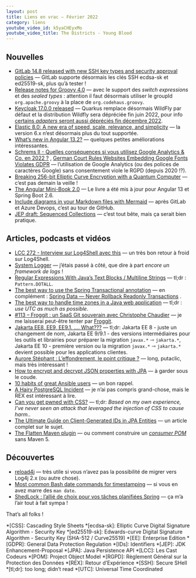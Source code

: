 ```yaml
---
layout: post
title: Liens en vrac — Février 2022
category: liens
youtube_video_id: k5yaCHEyxMo
youtube_video_title: The Districts - Young Blood
---
```


## Nouvelles

- [GitLab 14.8 released with new SSH key types and security approval policies](https://about.gitlab.com/releases/2022/02/22/gitlab-14-8-released/)
  — GitLab supporte désormais les clés SSH ecdsa-sk et ed25519-sk, plus qu’à tester !
- [Release notes for Groovy 4.0](https://groovy-lang.org/releasenotes/groovy-4.0.html)
  — avec le support des _switch expressions_ et des _sealed types_ : attention il faut désormais utiliser le groupId
  `org.apache.groovy` à la place de `org.codehaus.groovy`.
- [Keycloak 17.0.0 released](https://www.keycloak.org/2022/02/keycloak-1700-released)
  — Quarkus remplace désormais WildFly par défaut et la distribution Wildfly sera dépréciée fin juin 2022, pour info
  [certains _adapters_ seront aussi dépréciés fin décembre 2022](https://www.keycloak.org/2022/02/adapter-deprecation).
- [Elastic 8.0: A new era of speed, scale, relevance, and simplicity](https://www.elastic.co/blog/whats-new-elastic-8-0-0)
  — la version 6.x n’est désormais plus du tout supportée.
- [What’s new in Angular 13.2?](https://blog.ninja-squad.com/2022/01/27/what-is-new-angular-13.2/)
  — quelques petites améliorations intéressantes.
- [Schrems II - Quelles conséquences si vous utilisez Google Analytics & Co. en 2022 ?](https://blog.ostraca.fr/schrems-ii-quels-consequences-si-vous-utilisez-google-analytics-and-co.-en-2022/)
  ,
  [German Court Rules Websites Embedding Google Fonts Violates GDPR](https://thehackernews.com/2022/01/german-court-rules-websites-embedding.html)
  — l’utilisation de Google Analytics (ou des polices de caractères Google) sans consentement viole le RGPD (depuis
  2020 !?).
- [Breaking 256-bit Elliptic Curve Encryption with a Quantum Computer](https://www.schneier.com/blog/archives/2022/02/breaking-245-bit-elliptic-curve-encryption-with-a-quantum-computer.html)
  — c’est pas demain la veille !
- [The Angular Mini-Book 2.0](https://www.infoq.com/minibooks/angular-mini-book-v2/)
  — Le livre a été mis à jour pour Angular 13 et Spring Boot 2.6.
- [Include diagrams in your Markdown files with Mermaid](https://github.blog/2022-02-14-include-diagrams-markdown-files-mermaid/)
  — après GitLab et Azure Devops, c’est au tour de GitHub.
- [JEP draft: Sequenced Collections](https://openjdk.java.net/jeps/8280836)
  — c’est tout bête, mais ça serait bien pratique.

## Articles, podcasts et vidéos

- [LCC 272 - Interview sur Log4Shell avec this](https://lescastcodeurs.com/2022/02/12/lcc-272-interview-sur-log4shell-avec-this/)
  — un très bon retour à froid sur Log4Shell.
- [System Logger](https://blog.frankel.ch/system-logger/)
  — j’étais passé à côté, que dire à part _encore un framework de logs_ !
- [Regular Expressions With Java’s Text Blocks / Multiline Strings](https://adambien.blog/roller/abien/entry/regular_expressions_with_java_s)
  — tl;dr : `Pattern.DOTALL`.
- [The best way to use the Spring Transactional annotation](https://vladmihalcea.com/spring-transactional-annotation/)
  — en
  complément : [Spring Data — Never Rollback Readonly Transactions](https://dev.to/kirekov/spring-never-rollback-readonly-transactions-28kb)
  .
- [The best way to handle time zones in a Java web application](https://vladmihalcea.com/time-zones-java-web-application/)
  — tl;dr : _use UTC as much as possible_.
- [#113 – Froggit : un SaaS Git souverain avec Christophe Chaudier](https://www.youtube.com/watch?v=oSKvAGG5bJY)
  — je me laisserai peut-être tenter par [Froggit](https://froggit.fr/).
- [Jakarta EE8, EE9, EE9.1. …. What???](https://ralph.blog.imixs.com/2022/01/17/jakarta-ee8-ee9-ee9-1-what/)
  — tl;dr: Jakarta EE 8 - juste un changement de nom, Jakarta EE 9/9.1 - des versions intermédiaires pour les outils et
  librairies pour préparer la migration `javax.*` ⇾ `jakarta.*`, Jakarta EE 10 - première version ou la
  migration `javax.*` ⇾ `jakarta.*` devient possible pour les applications clientes.
- [Aurore Stéphant : L’effondrement, le point critique ?](https://www.thinkerview.com/aurore-stephant-leffondrement-le-point-critique/)
  — long, putaclic, mais très intéressant !
- [How to encrypt and decrypt JSON properties with JPA](https://vladmihalcea.com/encrypt-decrypt-json-jpa/)
  — à garder sous le coude.
- [10 habits of great Ansible users](https://www.redhat.com/sysadmin/10-great-ansible-practices)
  — un bon rappel.
- [A Hairy PostgreSQL Incident](https://ardentperf.com/2022/02/10/a-hairy-postgresql-incident/)
  — je n’ai pas compris grand-chose, mais le REX est intéressant à lire.
- [Can you get pwned with CSS?](https://scotthelme.co.uk/can-you-get-pwned-with-css/)
  — tl;dr: _Based on my own experience, I’ve never seen an attack that leveraged the injection of CSS to cause harm._.
- [The Ultimate Guide on Client-Generated IDs in JPA Entities](https://www.jpa-buddy.com/blog/the-ultimate-guide-on-client/)
  — un article complet sur le sujet.
- [The Flatten Maven plugin](https://blog.frankel.ch/maven-flatten-plugin/)
  — ou comment construire un [_consumer POM_](https://cwiki.apache.org/confluence/display/MAVEN/Build+vs+Consumer+POM)
  sans Maven 5.

## Découvertes

- [reload4j](https://reload4j.qos.ch/news.html)
  — très utile si vous n’avez pas la possibilité de migrer vers Log4j 2.x (ou autre chose).
- [Most common Bash date commands for timestamping](https://zxq9.com/archives/795)
  — si vous en avez marre des `man date`.
- [ShedLock : l’allié de choix pour vos tâches planifiées Spring](https://blog.ippon.fr/2022/02/28/shedlock-lallie-de-choix-pour-vos-taches-planifiees-spring/)
  — ça m’a l’air tout à fait sympa !

That’s all folks !

<!-- prettier-ignore-start -->
*[CSS]: Cascading Style Sheets
*[ecdsa-sk]: Elliptic Curve Digital Signature Algorithm - Security Key
*[ed25519-sk]: Edwards-curve Digital Signature Algorithm - Security Key (SHA-512 / Curve25519)
*[EE]: Enterprise Edition
*[GDPR]: General Data Protection Regulation
*[IDs]: Identifiers
*[JEP]: JDK Enhancement-Proposal
*[JPA]: Java Persistence API
*[LCC]: Les Cast Codeurs
*[POM]: Project Object Model
*[RGPD]: Règlement Général sur la Protection des Données
*[REX]: Retour d’Expérience
*[SSH]: Secure SHell
*[tl;dr]: too long; didn’t read
*[UTC]: Universal Time Coordinated
<!-- prettier-ignore-end -->
